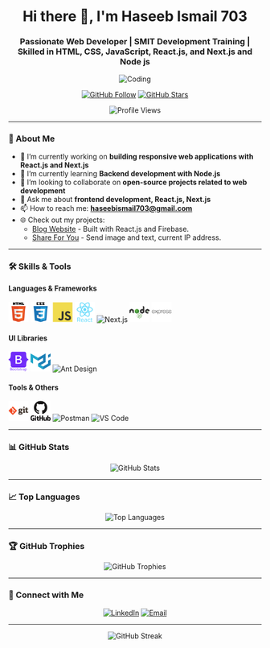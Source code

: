 <h1 align="center">Hi there 👋, I'm Haseeb Ismail 703 </h1>
<h3 align="center">Passionate Web Developer | SMIT Development Training | Skilled in HTML, CSS, JavaScript, React.js, and Next.js and Node js </h3>

<p align="center">
  <img src="https://camo.githubusercontent.com/862f48a9043e8165541b09a5a64d969f1c155e0768a90e7a3d56f36efd8a82b3/68747470733a2f2f7777772e77656232347a6f6e652e636f6d2f77702d636f6e74656e742f75706c6f6164732f323032322f31302f34363230372d70726f6772616d6d65722d312e676966" alt="Coding" width="400" />
</p>

<p align="center">
  <a href="https://github.com/Haseebismail703"><img src="https://img.shields.io/github/followers/Haseebismail703?style=social" alt="GitHub Follow"/></a>
  <a href="https://github.com/Haseebismail703?tab=stars"><img src="https://img.shields.io/github/stars/Haseebismail703?style=social" alt="GitHub Stars"/></a>
</p>

<p align="center">
  <img src="https://komarev.com/ghpvc/?username=haseebismail703&label=Profile%20views&color=0e75b6&style=flat" alt="Profile Views" />
</p>

---

### 🚀 About Me

- 🔭 I’m currently working on **building responsive web applications with React.js and Next.js**
- 🌱 I’m currently learning **Backend development with Node.js**
- 👯 I’m looking to collaborate on **open-source projects related to web development**
- 💬 Ask me about **frontend development, React.js, Next.js**
- 📫 How to reach me: **[haseebismail703@gmail.com](mailto:haseebismail703@gmail.com)**
- 🌐 Check out my projects:
  - [Blog Website](https://lucent-basbousa-44a9ce.netlify.app/) - Built with React.js and Firebase.
  - [Share For You](https://shareforyou.netlify.app/) - Send image and text, current IP address.

---

### 🛠️ Skills & Tools

#### Languages & Frameworks
<p>
  <img src="https://raw.githubusercontent.com/devicons/devicon/master/icons/html5/html5-original-wordmark.svg" alt="HTML5" width="40" height="40"/>
  <img src="https://raw.githubusercontent.com/devicons/devicon/master/icons/css3/css3-original-wordmark.svg" alt="CSS3" width="40" height="40"/>
  <img src="https://raw.githubusercontent.com/devicons/devicon/master/icons/javascript/javascript-original.svg" alt="JavaScript" width="40" height="40"/>
  <img src="https://raw.githubusercontent.com/devicons/devicon/master/icons/react/react-original-wordmark.svg" alt="React.js" width="40" height="40"/>
  <img src="https://cdn.worldvectorlogo.com/logos/nextjs-2.svg" alt="Next.js" width="40" height="40"/>
  <img src="https://raw.githubusercontent.com/devicons/devicon/master/icons/nodejs/nodejs-original-wordmark.svg" alt="Node.js" width="40" height="40"/>
  <img src="https://raw.githubusercontent.com/devicons/devicon/master/icons/express/express-original-wordmark.svg" alt="Express.js" width="40" height="40"/>
</p>

#### UI Libraries
<p>
  <img src="https://raw.githubusercontent.com/devicons/devicon/master/icons/bootstrap/bootstrap-plain-wordmark.svg" alt="Bootstrap" width="40" height="40"/>
  <img src="https://raw.githubusercontent.com/devicons/devicon/master/icons/materialui/materialui-original.svg" alt="Material UI" width="40" height="40"/>
  <img src="https://camo.githubusercontent.com/70ec62b59182d7ecbc34f6cfe6f043d6ca17b133c398871ef1cdab0fa4d1e424/68747470733a2f2f67772e616c697061796f626a656374732e636f6d2f7a6f732f726d73706f7274616c2f4b4470677667754d704766716148506a6963524b2e737667" alt="Ant Design" width="40" height="40"/>
</p>

#### Tools & Others
<p>
  <img src="https://raw.githubusercontent.com/devicons/devicon/master/icons/git/git-original-wordmark.svg" alt="Git" width="40" height="40"/>
  <img src="https://raw.githubusercontent.com/devicons/devicon/master/icons/github/github-original-wordmark.svg" alt="GitHub" width="40" height="40"/>
  <img src="https://www.vectorlogo.zone/logos/getpostman/getpostman-icon.svg" alt="Postman" width="40" height="40"/>
  <img src="https://www.vectorlogo.zone/logos/visualstudio_code/visualstudio_code-icon.svg" alt="VS Code" width="40" height="40"/>
</p>

---

### 📊 GitHub Stats

<p align="center">
  <img src="https://github-readme-stats.vercel.app/api?username=haseebismail703&show_icons=true&theme=radical" alt="GitHub Stats" />
</p>

---

### 📈 Top Languages

<p align="center">
  <img src="https://github-readme-stats.vercel.app/api/top-langs/?username=haseebismail703&layout=compact&theme=radical" alt="Top Languages" />
</p>

---

### 🏆 GitHub Trophies

<p align="center">
  <img src="https://github-profile-trophy.vercel.app/?username=haseebismail703&theme=dracula" alt="GitHub Trophies" />
</p>

---

### 🤝 Connect with Me

<p align="center">
  <a href="https://linkedin.com/in/haseebismail" target="_blank"><img src="https://raw.githubusercontent.com/rahuldkjain/github-profile-readme-generator/master/src/images/icons/Social/linked-in-alt.svg" alt="LinkedIn" height="30" width="40" /></a>
  <a href="mailto:haseebismail703@gmail.com"><img src="https://i.pinimg.com/564x/bd/4f/e2/bd4fe2b3f6f3c9c20eb371b53d6d02c9.jpg" alt="Email" height="30" width="40" /></a>
</p>

---

<p align="center">
  <img src="https://github-readme-streak-stats.herokuapp.com/?user=haseebismail703&theme=radical" alt="GitHub Streak" />
</p>

